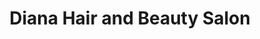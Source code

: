 ---
title: "Diana Hair and Beauty Salon"
url: /accra/diana-hair-and-beauty-salon/
shop: hairdresser
---